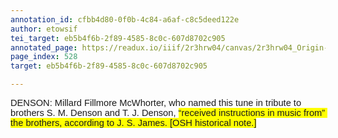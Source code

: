 ```yaml
---
annotation_id: cfbb4d80-0f0b-4c84-a6af-c8c5deed122e
author: etowsif
tei_target: eb5b4f6b-2f89-4585-8c0c-607d8702c905
annotated_page: https://readux.io/iiif/2r3hrw04/canvas/2r3hrw04_Origin-1911-a-0529.tif
page_index: 528
target: eb5b4f6b-2f89-4585-8c0c-607d8702c905

---
```

<p><span id="docs-internal-guid-57218cc7-7fff-a1cd-7c6a-4c189b06360a"><span style="font-size: 11pt; font-family: Arial; background-color: transparent; font-variant-numeric: normal; font-variant-east-asian: normal; vertical-align: baseline; white-space: pre-wrap;">DENSON: Millard Fillmore McWhorter, who named this tune in tribute to brothers S. M. Denson and T. J. Denson, </span><span style="font-size: 11pt; font-family: Arial; background-color: #ffff00; font-variant-numeric: normal; font-variant-east-asian: normal; vertical-align: baseline; white-space: pre-wrap;">&ldquo;received instructions in music from&rdquo; the brothers, according to J. S. James. [OSH historical note.]</span></span></p>